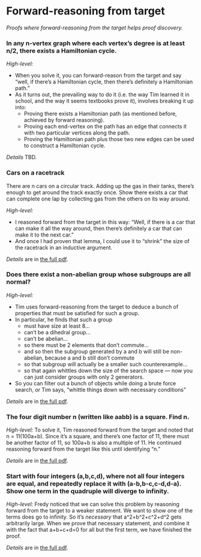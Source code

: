 # Forward-reasoning from target

_Proofs where forward-reasoning from the target helps proof discovery._

### In any n-vertex graph where each vertex’s degree is at least n/2, there exists a Hamiltonian cycle.

*High-level:* 
- When you solve it, you can forward-reason from the target and say “well, if there’s a Hamiltonian cycle, then there’s definitely a Hamiltonian path.”
- As it turns out, the prevailing way to do it (i.e. the way Tim learned it in school, and the way it seems textbooks prove it), involves breaking it up into:
	- Proving there exists a Hamiltonian path (as mentioned before, achieved by forward reasoning).
	- Proving each end-vertex on the path has an edge that connects it with two particular vertices along the path.
	- Proving the Hamiltonian path plus those two new edges can be used to construct a Hamiltonian cycle.

*Details* TBD.

### Cars on a racetrack

There are n cars on a circular track.  Adding up the gas in their tanks, there’s enough to get around the track exactly once.  Show there exists a car that can complete one lap by collecting gas from the others on its way around.

*High-level:* 
- I reasoned forward from the target in this way: “Well, if there is a car that can make it all the way around, then there’s definitely a car that can make it to the next car.”
- And once I had proven that lemma, I could use it to “shrink” the size of the racetrack in an inductive argument.

*Details* are in [the full pdf][1].

### Does there exist a non-abelian group whose subgroups are all normal?

*High-level:* 
- Tim uses forward-reasoning from the target to deduce a bunch of properties that must be satisfied for such a group.   
- In particular, he finds that such a group 
	- must have size at least 8…
	- can’t be a dihedral group…
	- can’t be abelian…
	- so there must be 2 elements that don’t commute…
	- and so then the subgroup generated by a and b will still be non-abelian, because a and b still don’t commute
	- so that subgroup will actually be a smaller such counterexample…
	- so that again whittles down the size of the search space — now you can just consider groups with only 2 generators.
- So you can filter out a bunch of objects while doing a brute force search, or Tim says, “whittle things down with necessary conditions”


*Details* are in [the full pdf][2].


### The four digit number n (written like aabb) is a square.  Find n.
*High-level:* To solve it, Tim reasoned forward from the target and noted that  n = 11(100a+b).  Since it’s a square, and there’s one factor of 11, there must be another factor of 11, so 100a+b is also a multiple of 11.  He continued reasoning forward from the target like this until identifying “n.”

*Details* are in [the full pdf][3].

### Start with four integers (a,b,c,d), where not all four integers are equal, and repeatedly replace it with (a-b,b-c,c-d,d-a).  Show one term in the quadruple will diverge to infinity.
*High-level:*  Fredy noticed that we can solve this problem by reasoning forward from the target to a weaker statement.  We want to show one of the terms does go to infinity.  So  it’s _necessary_ that a^2+b^2+c^2+d^2 gets arbitrarily large. When we prove that necessary statement, and combine it with the fact that a+b+c+d=0 for all but the first term, we have finished the proof.

*Details* are in [the full pdf][4].

[1]:	n-cars.pdf
[2]:	non-abelian-groups.pdf
[3]:	aabb.pdf
[4]:	diverging-tuple.pdf